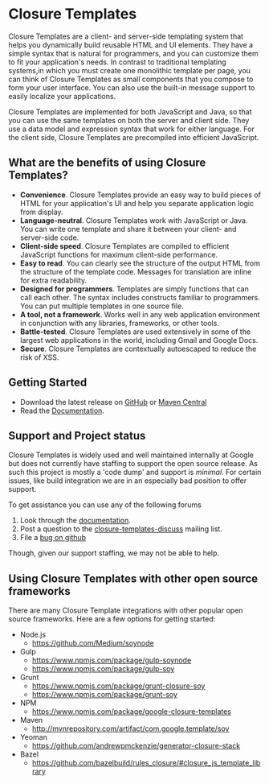 # Closure Templates
Closure Templates are a client- and server-side templating system that helps you
dynamically build reusable HTML and UI elements. They have a simple syntax
that is natural for programmers, and you can customize them to fit your
application's needs.  In contrast to traditional templating systems,in which
you must create one monolithic template per page, you can think of
Closure Templates as small components that you compose to form your user
interface. You can also use the built-in message support to easily localize
your applications.

Closure Templates are implemented for both JavaScript and Java, so that you can
use the same templates on both the server and client side. They use a data model
and expression syntax that work for either language. For the client side,
Closure Templates are precompiled into efficient JavaScript.

## What are the benefits of using Closure Templates?
* **Convenience**. Closure Templates provide an easy way to build pieces of HTML
  for your application's UI and help you separate application logic from
   display.
* **Language-neutral**. Closure Templates work with JavaScript or Java. You can
  write one template and share it between your client- and server-side code.
* **Client-side speed**. Closure Templates are compiled to efficient JavaScript
  functions for maximum client-side performance.
* **Easy to read**. You can clearly see the structure of the output HTML from
  the structure of the template code. Messages for translation are inline for
  extra readability.
* **Designed for programmers**. Templates are simply functions that can call
  each other. The syntax includes constructs familiar to programmers.
  You can put multiple templates in one source file.
* **A tool, not a framework**. Works well in any web application environment
  in conjunction with any libraries, frameworks, or other tools.
* **Battle-tested**. Closure Templates are used extensively in some of the
  largest web applications in the world, including Gmail and Google Docs.
* **Secure**. Closure Templates are contextually autoescaped to reduce the risk
  of XSS.

## Getting Started

*   Download the latest release on
    [GitHub](https://github.com/google/closure-templates/releases) or
    [Maven Central](http://search.maven.org/#search%7Cgav%7C1%7Cg%3A%22com.google.template%22%20AND%20a%3A%22soy%22)
*   Read the
    [Documentation](https://github.com/google/closure-templates/tree/master/documentation).

## Support and Project status

Closure Templates is widely used and well maintained internally at Google but
does not currently have staffing to support the open source release.  As such
this project is mostly a 'code dump' and support is _minimal_.  For certain
issues, like build integration we are in an especially bad position to offer
support.

To get assistance you can use any of the following forums

1. Look through the [documentation](https://developers.google.com/closure/templates/docs/overview).
2. Post a question to the [closure-templates-discuss](https://groups.google.com/forum/#!forum/closure-templates-discuss)
   mailing list.
3. File a [bug on github](https://github.com/google/closure-templates/issues)

Though, given our support staffing, we may not be able to help.

## Using Closure Templates with other open source frameworks

There are many Closure Template integrations with other popular open source
frameworks. Here are a few options for getting started:

* Node.js
  * https://github.com/Medium/soynode
* Gulp
  * https://www.npmjs.com/package/gulp-soynode
  * https://www.npmjs.com/package/gulp-soy
* Grunt
  * https://www.npmjs.com/package/grunt-closure-soy
  * https://www.npmjs.com/package/grunt-soy
* NPM
  * https://www.npmjs.com/package/google-closure-templates
* Maven
  * http://mvnrepository.com/artifact/com.google.template/soy
* Yeoman
  * https://github.com/andrewpmckenzie/generator-closure-stack
* Bazel
  * https://github.com/bazelbuild/rules_closure/#closure_js_template_library
